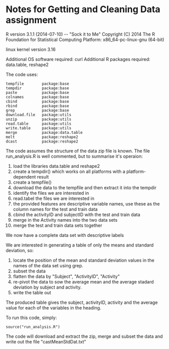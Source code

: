 # Notes for Getting and Cleaning Data assignment

R version 3.1.1 (2014-07-10) -- "Sock it to Me"
Copyright (C) 2014 The R Foundation for Statistical Computing
Platform: x86_64-pc-linux-gnu (64-bit)

linux kernel version 3.16

Additional OS software required:  curl
Additional R packages required: data.table, reshape2

The code uses:
```
tempfile        package:base
tempdir         package:base
paste           package:base
colnames        package:base
cbind           package:base
rbind           package:base
grep            package:base
download.file   package:utils
unzip           package:utils
read.table      package:utils
write.table     package:utils 
merge           package:data.table
melt            package:reshape2
dcast           package:reshape2
```

The code assumes the structure of the data zip file is known.  The file run_analysis.R is well commented, but to summarise it's operaion:

1. load the libraries data.table and reshape2
2. create a tempdir() which works on all platforms with a platform-dependent result
3. create a tempfile()
4. download the data to the tempfile and then extract it into the tempdir
5. identify the files we are interested in
6. read.tabel the files we are interested in
7. the provided features are descriptive variable names, use these as the column names for the test and train data
8. cbind the activityID and subjectID with the test and train data
9. merge in the Activity names into the two data sets
10. merge the test and train data sets together

We now have a complete data set with descriptive labels

We are interested in generating a table of only the means and standard deviation, so:

1. locate the position of the mean and standard deviation values in the names of the data set using grep.
2. subset the data
3. flatten the data by "Subject", "ActivityID", "Activity"
4. re-pivot the data to sow the average mean and the average stadard deviation by subject and activity.
5. write the table out

The produced table gives the subject, activityID, activity and the average value for each of the variables in the heading.

To run this code, simply:
```
source("run_analysis.R")
```
The code will download and extract the zip, merge and subset the data and write out the file "castMeanStdDat.txt"
 
